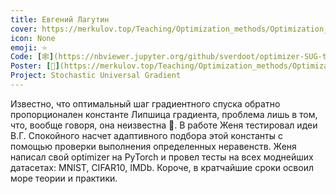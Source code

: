 ```yaml
---
title: Евгений Лагутин
cover: https://merkulov.top/Teaching/Optimization_methods/Optimization_methods__/Лучшие_проекты_по_оптимизации_2019/Евгений_Лагутин/lagutin.png
icon: None
emoji: ⭐
Code: [🕸](https://nbviewer.jupyter.org/github/sverdoot/optimizer-SUG-torch/tree/master/)
Poster: [📎](https://merkulov.top/Teaching/Optimization_methods/Optimization_methods__/Лучшие_проекты_по_оптимизации_2019/Евгений_Лагутин/lagutin.pdf)
Project: Stochastic Universal Gradient
---
```


Известно, что оптимальный шаг градиентного спуска обратно пропорционален константе Липшица градиента, проблема лишь в том, что, вообще говоря, она неизвестна 🌝. В работе Женя тестировал идеи В.Г. Спокойного насчет адаптивного подбора этой константы с помощью проверки выполнения определенных неравенств. Женя написал свой optimizer на PyTorch и провел тесты на всех моднейших датасетах: MNIST, CIFAR10, IMDb. Короче, в кратчайшие сроки освоил море теории и практики.
